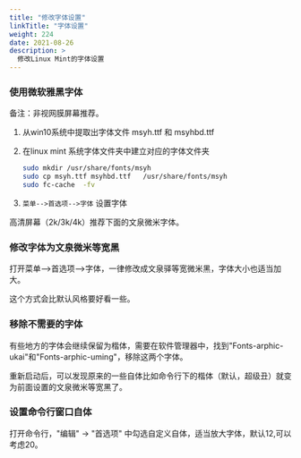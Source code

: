 ```yaml
---
title: "修改字体设置"
linkTitle: "字体设置"
weight: 224
date: 2021-08-26
description: >
  修改Linux Mint的字体设置
---
```



### 使用微软雅黑字体

备注：非视网膜屏幕推荐。

1. 从win10系统中提取出字体文件  msyh.ttf 和 msyhbd.ttf

2. 在linux mint 系统字体文件夹中建立对应的字体文件夹

    ```bash
    sudo mkdir /usr/share/fonts/msyh
    sudo cp msyh.ttf msyhbd.ttf   /usr/share/fonts/msyh
    sudo fc-cache  -fv
    ```

3. `菜单-->首选项-->字体` 设置字体

高清屏幕（2k/3k/4k）推荐下面的文泉微米字体。

### 修改字体为文泉微米等宽黑

打开菜单-->首选项-->字体，一律修改成文泉驿等宽微米黑，字体大小也适当加大。

这个方式会比默认风格要好看一些。

### 移除不需要的字体

有些地方的字体会继续保留为楷体，需要在软件管理器中，找到"Fonts-arphic-ukai"和"Fonts-arphic-uming"，移除这两个字体。

重新启动后，可以发现原来的一些自体比如命令行下的楷体（默认，超级丑）就变为前面设置的文泉微米等宽黑了。

### 设置命令行窗口自体

打开命令行，"编辑" -> "首选项" 中勾选自定义自体，适当放大字体，默认12,可以考虑20。
